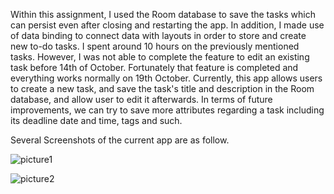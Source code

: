 Within this assignment, I used the Room database to save the tasks which can persist even after closing and restarting the app. In addition, I made use of data binding to connect data with layouts in order to store and create new to-do tasks. I spent around 10 hours on the previously mentioned tasks. However, I was not able to complete the feature to edit an existing task before 14th of October. Fortunately that feature is completed and everything works normally on 19th October. Currently, this app allows users to create a new task, and save the task's title and description in the Room database, and allow user to edit it afterwards. In terms of future improvements, we can try to save more attributes regarding a task including its deadline date and time, tags and such.

Several Screenshots of the current app are as follow.

![picture1](https://raw.githubusercontent.com/Yiranluc/cs5520project/gh-pages/_posts/pictures/assignment_4_1.png)

![picture2](https://raw.githubusercontent.com/Yiranluc/cs5520project/gh-pages/_posts/pictures/assignment_4_2.png)


